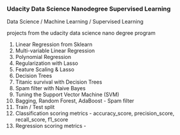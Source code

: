 ### Udacity Data Science Nanodegree Supervised Learning

Data Science / Machine Learning / Supervised Learning

projects from the udacity data science nano degree program

01. Linear Regression from Sklearn
02. Multi-variable Linear Regression
03. Polynomial Regression
04. Regularization with Lasso
05. Feature Scaling & Lasso
06. Decision Trees
07. Titanic survival with Decision Trees
08. Spam filter with Naive Bayes
09. Tuning the Support Vector Machine (SVM)
10. Bagging, Random Forest, AdaBoost - Spam filter
11. Train / Test split
12. Classification scoring metrics - accuracy_score, precision_score, recall_score, f1_score
13. Regression scoring metrics - 
